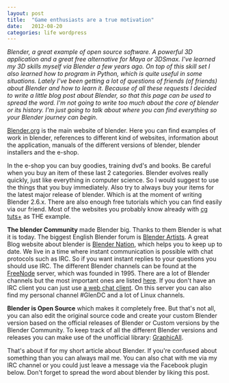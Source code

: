 ```yaml
---
layout: post
title:  "Game enthusiasts are a true motivation"
date:   2012-08-20
categories: life wordpress
---
```


_Blender, a great example of open source software. A powerful 3D application and a great free alternative for Maya or 3DSmax. I've learned my 3D skills myself via Blender a few years ago. On top of this skill set I also learned how to program in Python, which is quite useful in some situations. Lately I've been getting a lot of questions of friends (of friends) about Blender and how to learn it. Because of all these requests I decided to write a little blog post about Blender, so that this page can be used to spread the word. I'm not going to write too much about the core of blender or its history. I'm just going to talk about where you can find everything so your Blender journey can begin._

[Blender.org](http://blender.org/) is the main website of blender. Here you can find examples of work in blender, references to different kind of websites, information about the application, manuals of the different versions of blender, blender installers and the e-shop.

In the e-shop you can buy goodies, training dvd's and books. Be careful when you buy an item of these last 2 categories. Blender evolves really quickly, just like everything in computer science. So I would suggest to use the things that you buy immediately. Also try to always buy your items for the latest major release of blender. Which is at the moment of writing Blender 2.6.x. There are also enough free tutorials which you can find easily via our friend. Most of the websites you probably know already with [cg tuts+](http://cg.tutsplus.com/) as THE example.

**The blender Community** made Blender big. Thanks to them Blender is what it is today. The biggest English Blender forum is [Blender Artists](http://www.blenderartists.org/forum/). A great Blog website about blender is [Blender Nation](http://www.blendernation.com/), which helps you to keep up to date. We live in a time where instant communication is possible with chat protocols such as IRC. So if you want instant replies to your questions you should use IRC. The different Blender channels can be found at the [FreeNode](http://en.wikipedia.org/wiki/Freenode) server, which was founded in 1995. There are a lot of Blender channels but the most important ones are listed [here](http://www.blender.org/community/chat/). If you don't have an IRC client you can just use [a web chat client](http://webchat.freenode.net/). On this server you can also find my personal channel #GlenDC and a lot of Linux channels.

**Blender is Open Source** which makes it completely free. But that's not all, you can also edit the original source code and create your custom Blender version based on the official releases of Blender or Custom versions by the Blender Community. To keep track of all the different Blender versions and releases you can make use of the unofficial library: [GraphicAll](http://graphicall.org/).

That's about if for my short article about Blender. If you're confused about something than you can always mail me. You can also chat with me via my IRC channel or you could just leave a message via the Facebook plugin below. Don't forget to spread the word about blender by liking this post.